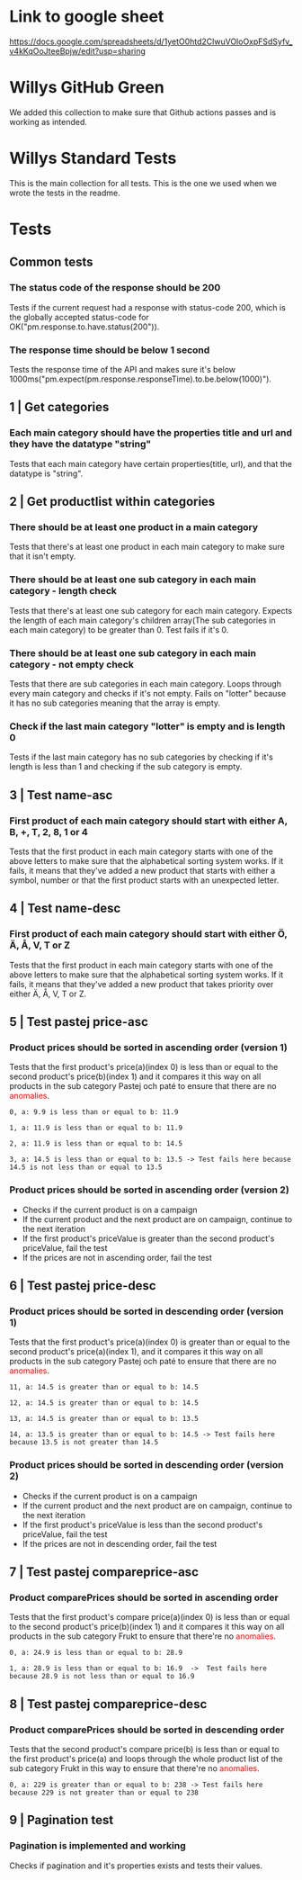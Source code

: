 # Link to google sheet

https://docs.google.com/spreadsheets/d/1yetO0htd2ClwuVOloOxpFSdSyfv_v4kKqOoJteeBpjw/edit?usp=sharing

# Willys GitHub Green

We added this collection to make sure that Github actions passes and is working as intended.

# Willys Standard Tests

This is the main collection for all tests. This is the one we used when we wrote the tests in the readme.

# Tests

## Common tests

### The status code of the response should be 200

Tests if the current request had a response with status-code 200, which is the globally accepted status-code for OK("pm.response.to.have.status(200")).

### The response time should be below 1 second

Tests the response time of the API and makes sure it's below 1000ms("pm.expect(pm.response.responseTime).to.be.below(1000)").

## 1 | Get categories

### Each main category should have the properties title and url and they have the datatype "string"

Tests that each main category have certain properties(title, url), and that the datatype is "string".

## 2 | Get productlist within categories

### There should be at least one product in a main category

Tests that there's at least one product in each main category to make sure that it isn't empty.

### There should be at least one sub category in each main category - length check

Tests that there's at least one sub category for each main category.
Expects the length of each main category's children array(The sub categories in each main category) to be greater than 0.
Test fails if it's 0.

### There should be at least one sub category in each main category - not empty check

Tests that there are sub categories in each main category.
Loops through every main category and checks if it's not empty.
Fails on "lotter" because it has no sub categories meaning that the array is empty.

### Check if the last main category "lotter" is empty and is length 0

Tests if the last main category has no sub categories by checking if it's length is less than 1 and checking if the sub category is empty.

## 3 | Test name-asc

### First product of each main category should start with either A, B, +, T, 2, 8, 1 or 4

Tests that the first product in each main category starts with one of the above letters to make sure that the alphabetical sorting system works. If it fails, it means that they've added a new product that starts with either a symbol, number or that the first product starts with an unexpected letter.

## 4 | Test name-desc

### First product of each main category should start with either Ö, Ä, Å, V, T or Z

Tests that the first product in each main category starts with one of the above letters to make sure that the alphabetical sorting system works. If it fails, it means that they've added a new product that takes priority over either Ä, Å, V, T or Z.

## 5 | Test pastej price-asc

### Product prices should be sorted in ascending order (version 1)

Tests that the first product's price(a)(index 0) is less than or equal to the second product's price(b)(index 1) and it compares it this way on all products in the sub category Pastej och paté to ensure that there are no <span style="color:red">anomalies</span>.
```
0, a: 9.9 is less than or equal to b: 11.9 
 
1, a: 11.9 is less than or equal to b: 11.9 
 
2, a: 11.9 is less than or equal to b: 14.5 
 
3, a: 14.5 is less than or equal to b: 13.5 -> Test fails here because 14.5 is not less than or equal to 13.5
```

### Product prices should be sorted in ascending order (version 2)

- Checks if the current product is on a campaign
- If the current product and the next product are on campaign, continue to the next iteration
- If the first product's priceValue is greater than the second product's priceValue, fail the test
- If the prices are not in ascending order, fail the test

## 6 | Test pastej price-desc

### Product prices should be sorted in descending order (version 1)

Tests that the first product's price(a)(index 0) is greater than or equal to the second product's price(a)(index 1), and it compares it this way on all products in the sub category Pastej och paté to ensure that there are no <span style="color:red">anomalies</span>.

```
11, a: 14.5 is greater than or equal to b: 14.5 
 
12, a: 14.5 is greater than or equal to b: 14.5 
 
13, a: 14.5 is greater than or equal to b: 13.5 
 
14, a: 13.5 is greater than or equal to b: 14.5 -> Test fails here because 13.5 is not greater than 14.5
```

### Product prices should be sorted in descending order (version 2)

- Checks if the current product is on a campaign
- If the current product and the next product are on campaign, continue to the next iteration
- If the first product's priceValue is less than the second product's priceValue, fail the test
- If the prices are not in descending order, fail the test

## 7 | Test pastej compareprice-asc

### Product comparePrices should be sorted in ascending order

Tests that the first product's compare price(a)(index 0) is less than or equal to the second product's price(b)(index 1) and it compares it this way on all products in the sub category Frukt to ensure that there're no <span style="color:red">anomalies</span>.
```
0, a: 24.9 is less than or equal to b: 28.9 
 
1, a: 28.9 is less than or equal to b: 16.9  ->  Test fails here because 28.9 is not less than or equal to 16.9
```

## 8 | Test pastej compareprice-desc

### Product comparePrices should be sorted in descending order

Tests that the second product's compare price(b) is less than or equal to the first product's price(a) and loops through the whole product list of the sub category Frukt in this way to ensure that there're no <span style="color:red">anomalies</span>.
```
0, a: 229 is greater than or equal to b: 238 -> Test fails here because 229 is not greater than or equal to 238
```

## 9 | Pagination test

### Pagination is implemented and working

Checks if pagination and it's properties exists and tests their values.

